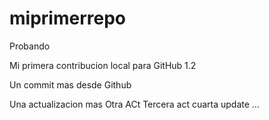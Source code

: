 # miprimerrepo
Probando


Mi primera contribucion local para GitHub 1.2


Un commit mas desde Github  


Una actualizacion mas 
Otra ACt
Tercera act
cuarta update ...